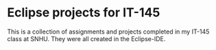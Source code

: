 # Eclipse projects for IT-145
This is a collection of assignments and projects completed in my IT-145 class at SNHU.
They were all created in the Eclipse-IDE.

